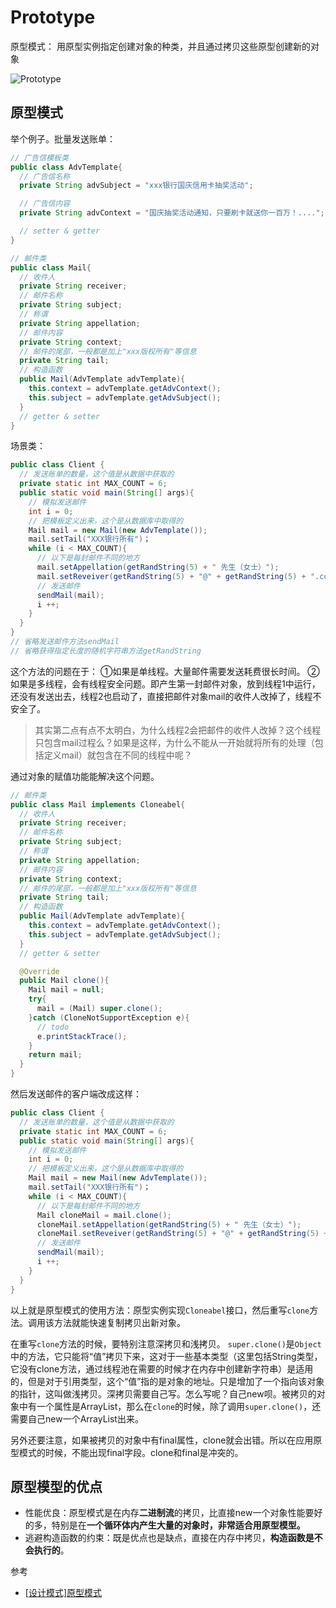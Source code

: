 # Prototype
原型模式： 用原型实例指定创建对象的种类，并且通过拷贝这些原型创建新的对象

![Prototype](http://ovn0i3kdg.bkt.clouddn.com/prototype.png)


## 原型模式
举个例子。批量发送账单：

```java
// 广告信模板类
public class AdvTemplate{
  // 广告信名称
  private String advSubject = "xxx银行国庆信用卡抽奖活动";

  // 广告信内容
  private String advContext = "国庆抽奖活动通知，只要刷卡就送你一百万！....";

  // setter & getter
}
```

```java
// 邮件类
public class Mail{
  // 收件人
  private String receiver;
  // 邮件名称
  private String subject;
  // 称谓
  private String appellation;
  // 邮件内容
  private String context;
  // 邮件的尾部，一般都是加上"xxx版权所有"等信息
  private String tail;
  // 构造函数
  public Mail(AdvTemplate advTemplate){
    this.context = advTemplate.getAdvContext();
    this.subject = advTemplate.getAdvSubject();
  }
  // getter & setter
}
```
场景类：
```java
public class Client {
  // 发送账单的数量，这个值是从数据中获取的
  private static int MAX_COUNT = 6;
  public static void main(String[] args){
    // 模拟发送邮件
    int i = 0;
    // 把模板定义出来，这个是从数据库中取得的
    Mail mail = new Mail(new AdvTemplate());
    mail.setTail("XXX银行所有")；
    while (i < MAX_COUNT){
      // 以下是每封邮件不同的地方
      mail.setAppellation(getRandString(5) + " 先生（女士）");
      mail.setReveiver(getRandString(5) + "@" + getRandString(5) + ".com");
      // 发送邮件
      sendMail(mail);
      i ++;
    }
  }
}
// 省略发送邮件方法sendMail
// 省略获得指定长度的随机字符串方法getRandString
```
这个方法的问题在于：
①如果是单线程。大量邮件需要发送耗费很长时间。
②如果是多线程，会有线程安全问题。即产生第一封邮件对象，放到线程1中运行，还没有发送出去，线程2也启动了，直接把邮件对象mail的收件人改掉了，线程不安全了。

> 其实第二点有点不太明白，为什么线程2会把邮件的收件人改掉？这个线程只包含mail过程么？如果是这样，为什么不能从一开始就将所有的处理（包括定义mail）就包含在不同的线程中呢？

通过对象的赋值功能能解决这个问题。

```java
// 邮件类
public class Mail implements Cloneabel{
  // 收件人
  private String receiver;
  // 邮件名称
  private String subject;
  // 称谓
  private String appellation;
  // 邮件内容
  private String context;
  // 邮件的尾部，一般都是加上"xxx版权所有"等信息
  private String tail;
  // 构造函数
  public Mail(AdvTemplate advTemplate){
    this.context = advTemplate.getAdvContext();
    this.subject = advTemplate.getAdvSubject();
  }
  // getter & setter

  @Override
  public Mail clone(){
    Mail mail = null;
    try{
      mail = (Mail) super.clone();
    }catch (CloneNotSupportException e){
      // todo
      e.printStackTrace();
    }
    return mail;
  }
}
```
然后发送邮件的客户端改成这样：
```java
public class Client {
  // 发送账单的数量，这个值是从数据中获取的
  private static int MAX_COUNT = 6;
  public static void main(String[] args){
    // 模拟发送邮件
    int i = 0;
    // 把模板定义出来，这个是从数据库中取得的
    Mail mail = new Mail(new AdvTemplate());
    mail.setTail("XXX银行所有")；
    while (i < MAX_COUNT){
      // 以下是每封邮件不同的地方
      Mail cloneMail = mail.clone();
      cloneMail.setAppellation(getRandString(5) + " 先生（女士）");
      cloneMail.setReveiver(getRandString(5) + "@" + getRandString(5) + ".com");
      // 发送邮件
      sendMail(mail);
      i ++;
    }
  }
}
```
以上就是原型模式的使用方法：原型实例实现`Cloneabel`接口，然后重写`clone`方法。调用该方法就能快速复制拷贝出新对象。

在重写`clone`方法的时候，要特别注意深拷贝和浅拷贝。
`super.clone()`是`Object`中的方法，它只能将“值”拷贝下来，这对于一些基本类型（这里包括String类型，它没有clone方法，通过线程池在需要的时候才在内存中创建新字符串）是适用的，但是对于引用类型，这个“值”指的是对象的地址。只是增加了一个指向该对象的指针，这叫做浅拷贝。深拷贝需要自己写。怎么写呢？自己new呗。被拷贝的对象中有一个属性是ArrayList，那么在`clone`的时候，除了调用`super.clone()`，还需要自己new一个ArrayList出来。

另外还要注意，如果被拷贝的对象中有final属性，clone就会出错。所以在应用原型模式的时候，不能出现final字段。clone和final是冲突的。

## 原型模型的优点
* 性能优良：原型模式是在内存**二进制流**的拷贝，比直接new一个对象性能要好的多，特别是在**一个循环体内产生大量的对象时，非常适合用原型模型。**
* 逃避构造函数的约束：既是优点也是缺点，直接在内存中拷贝，**构造函数是不会执行的**。




参考
* [[设计模式]原型模式](http://www.cnblogs.com/jingmoxukong/p/4218556.html)
